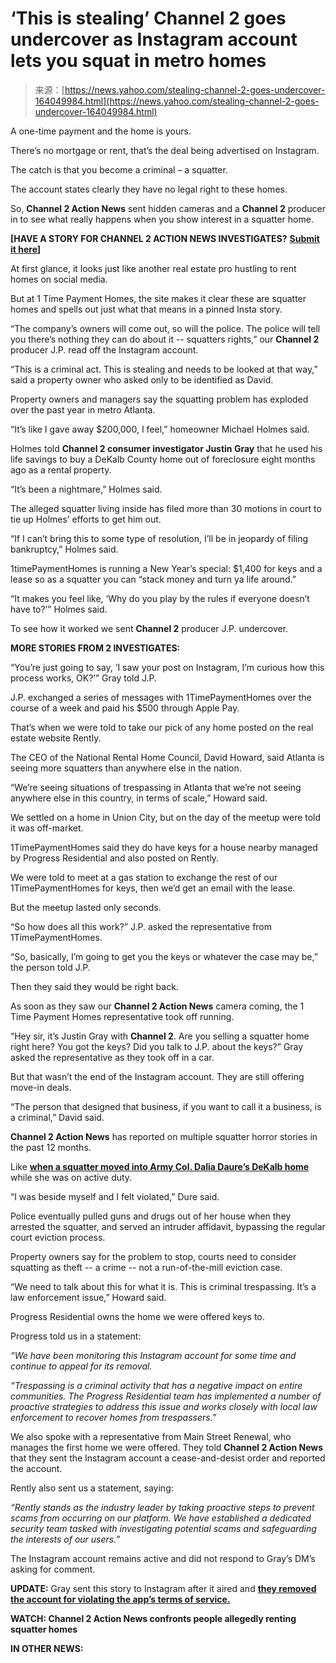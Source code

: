 <!--yml
category: 未分类
date: 2024-05-27 14:50:12
-->

# ‘This is stealing’ Channel 2 goes undercover as Instagram account lets you squat in metro homes

> 来源：[https://news.yahoo.com/stealing-channel-2-goes-undercover-164049984.html](https://news.yahoo.com/stealing-channel-2-goes-undercover-164049984.html)

A one-time payment and the home is yours.

There’s no mortgage or rent, that’s the deal being advertised on Instagram.

The catch is that you become a criminal – a squatter.

The account states clearly they have no legal right to these homes.

So, **Channel 2 Action News** sent hidden cameras and a **Channel 2** producer in to see what really happens when you show interest in a squatter home.

**[HAVE A STORY FOR CHANNEL 2 ACTION NEWS INVESTIGATES?** [**Submit it here**](https://docs.google.com/forms/d/e/1FAIpQLSfNAxDzDyhVJG1KeQhxgGL8wI6jMb9_9ZNgk4qfSRM7TxWQ2A/viewform)**]**

At first glance, it looks just like another real estate pro hustling to rent homes on social media.

But at 1 Time Payment Homes, the site makes it clear these are squatter homes and spells out just what that means in a pinned Insta story.

“The company’s owners will come out, so will the police. The police will tell you there’s nothing they can do about it -- squatters rights,” our **Channel 2** producer J.P. read off the Instagram account.

“This is a criminal act. This is stealing and needs to be looked at that way,” said a property owner who asked only to be identified as David.

Property owners and managers say the squatting problem has exploded over the past year in metro Atlanta.

“It’s like I gave away $200,000, I feel,” homeowner Michael Holmes said.

Holmes told **Channel 2 consumer investigator Justin Gray** that he used his life savings to buy a DeKalb County home out of foreclosure eight months ago as a rental property.

“It’s been a nightmare,” Holmes said.

The alleged squatter living inside has filed more than 30 motions in court to tie up Holmes’ efforts to get him out.

“If I can’t bring this to some type of resolution, I’ll be in jeopardy of filing bankruptcy,” Holmes said.

1timePaymentHomes is running a New Year’s special: $1,400 for keys and a lease so as a squatter you can “stack money and turn ya life around.”

“It makes you feel like, ‘Why do you play by the rules if everyone doesn’t have to?’” Holmes said.

To see how it worked we sent **Channel 2** producer J.P. undercover.

**MORE STORIES FROM 2 INVESTIGATES:**

“You’re just going to say, ‘I saw your post on Instagram, I’m curious how this process works, OK?’” Gray told J.P.

J.P. exchanged a series of messages with 1TimePaymentHomes over the course of a week and paid his $500 through Apple Pay.

That’s when we were told to take our pick of any home posted on the real estate website Rently.

The CEO of the National Rental Home Council, David Howard, said Atlanta is seeing more squatters than anywhere else in the nation.

“We’re seeing situations of trespassing in Atlanta that we’re not seeing anywhere else in this country, in terms of scale,” Howard said.

We settled on a home in Union City, but on the day of the meetup were told it was off-market.

1TimePaymentHomes said they do have keys for a house nearby managed by Progress Residential and also posted on Rently.

We were told to meet at a gas station to exchange the rest of our 1TimePaymentHomes for keys, then we’d get an email with the lease.

But the meetup lasted only seconds.

“So how does all this work?” J.P. asked the representative from 1TimePaymentHomes.

“So, basically, I’m going to get you the keys or whatever the case may be,” the person told J.P.

Then they said they would be right back.

As soon as they saw our **Channel 2 Action News** camera coming, the 1 Time Payment Homes representative took off running.

“Hey sir, it’s Justin Gray with **Channel 2**. Are you selling a squatter home right here? You got the keys? Did you talk to J.P. about the keys?” Gray asked the representative as they took off in a car.

But that wasn’t the end of the Instagram account. They are still offering move-in deals.

“The person that designed that business, if you want to call it a business, is a criminal,” David said.

**Channel 2 Action News** has reported on multiple squatter horror stories in the past 12 months.

Like [**when a squatter moved into Army Col. Dalia Daure’s DeKalb home**](https://www.wsbtv.com/news/local/squatter-evicted-home-active-duty-army-officer-arrested-after-channel-2-investigation/CCCVKNL3IBF53PV6UU7HYRSUMA/) while she was on active duty.

“I was beside myself and I felt violated,” Dure said.

Police eventually pulled guns and drugs out of her house when they arrested the squatter, and served an intruder affidavit, bypassing the regular court eviction process.

Property owners say for the problem to stop, courts need to consider squatting as theft -- a crime -- not a run-of-the-mill eviction case.

“We need to talk about this for what it is. This is criminal trespassing. It’s a law enforcement issue,” Howard said.

Progress Residential owns the home we were offered keys to.

Progress told us in a statement:

*“We have been monitoring this Instagram account for some time and continue to appeal for its removal.*

*“Trespassing is a criminal activity that has a negative impact on entire communities. The Progress Residential team has implemented a number of proactive strategies to address this issue and works closely with local law enforcement to recover homes from trespassers.”*

We also spoke with a representative from Main Street Renewal, who manages the first home we were offered. They told **Channel 2 Action News** that they sent the Instagram account a cease-and-desist order and reported the account.

Rently also sent us a statement, saying:

*“Rently stands as the industry leader by taking proactive steps to prevent scams from occurring on our platform. We have established a dedicated security team tasked with investigating potential scams and safeguarding the interests of our users.”*

The Instagram account remains active and did not respond to Gray’s DM’s asking for comment.

**UPDATE:** Gray sent this story to Instagram after it aired and [**they removed the account for violating the app’s terms of service.**](https://www.wsbtv.com/news/local/atlanta/new-house-bill-would-finally-make-squatting-criminal-act-georgia/EAJHZ7GCUFDSPLZAGEXCSHLCYY/)

**WATCH: Channel 2 Action News confronts people allegedly renting squatter homes**

**IN OTHER NEWS:**